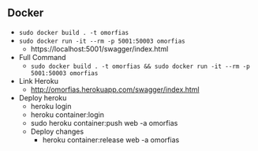 ## Docker
* ```sudo docker build . -t omorfias```
* ```sudo docker run -it --rm -p 5001:50003 omorfias```
  * https://localhost:5001/swagger/index.html
* Full Command
  * ```sudo docker build . -t omorfias && sudo docker run -it --rm -p 5001:50003 omorfias```
* Link Heroku
  * http://omorfias.herokuapp.com/swagger/index.html
* Deploy heroku
  * heroku login
  * heroku container:login
  * sudo heroku container:push web -a omorfias
  * Deploy changes
    * heroku container:release web -a omorfias